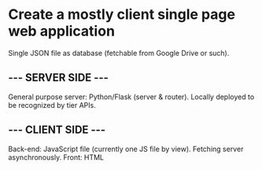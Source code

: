 # Create a mostly client single page web application
Single JSON file as database (fetchable from Google Drive or such).

## --- SERVER SIDE ---
General purpose server: Python/Flask (server & router).
Locally deployed to be recognized by tier APIs.

## --- CLIENT SIDE ---
Back-end: JavaScript file (currently one JS file by view). Fetching server asynchronously.
Front: HTML
